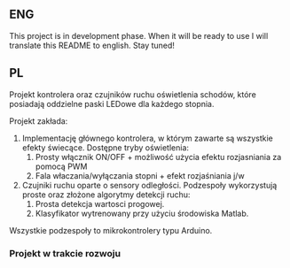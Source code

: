 ## ENG
This project is in development phase. When it will be ready to use I will translate this README to english.
Stay tuned!

## PL
Projekt kontrolera oraz czujników ruchu oświetlenia schodów, które posiadają oddzielne paski LEDowe dla każdego stopnia.

Projekt zakłada:
1. Implementację głównego kontrolera, w którym zawarte są wszystkie efekty świecące. Dostępne tryby oświetlenia:
    1. Prosty włącznik ON/OFF + możliwość użycia efektu rozjasniania za pomocą PWM
    2. Fala właczania/wyłączania stopni + efekt rozjaśniania j/w
2. Czujniki ruchu oparte o sensory odległości. Podzespoły wykorzystują proste oraz złożone algorytmy detekcji ruchu:
    1. Prosta detekcja wartosci progowej.
    2. Klasyfikator wytrenowany przy użyciu środowiska Matlab.

Wszystkie podzespoły to mikrokontrolery typu Arduino.

### Projekt w trakcie rozwoju
